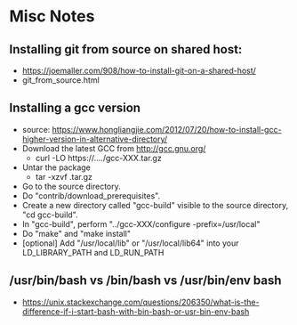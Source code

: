 # Misc Notes

## Installing git from source on shared host:
- https://joemaller.com/908/how-to-install-git-on-a-shared-host/
- git_from_source.html

## Installing a gcc version
- source: https://www.hongliangjie.com/2012/07/20/how-to-install-gcc-higher-version-in-alternative-directory/
- Download the latest GCC from http://gcc.gnu.org/
    - curl -LO https://..../gcc-XXX.tar.gz
- Untar the package
    - tar -xzvf <file>.tar.gz
- Go to the source directory.
- Do "contrib/download_prerequisites".
- Create a new directory called "gcc-build" visible to the source directory, "cd gcc-build".
- In "gcc-build", perform "../gcc-XXX/configure -prefix=/usr/local"
- Do "make" and "make install"
- [optional] Add "/usr/local/lib" or "/usr/local/lib64" into your LD_LIBRARY_PATH and LD_RUN_PATH

## /usr/bin/bash vs /bin/bash vs /usr/bin/env bash
- https://unix.stackexchange.com/questions/206350/what-is-the-difference-if-i-start-bash-with-bin-bash-or-usr-bin-env-bash


